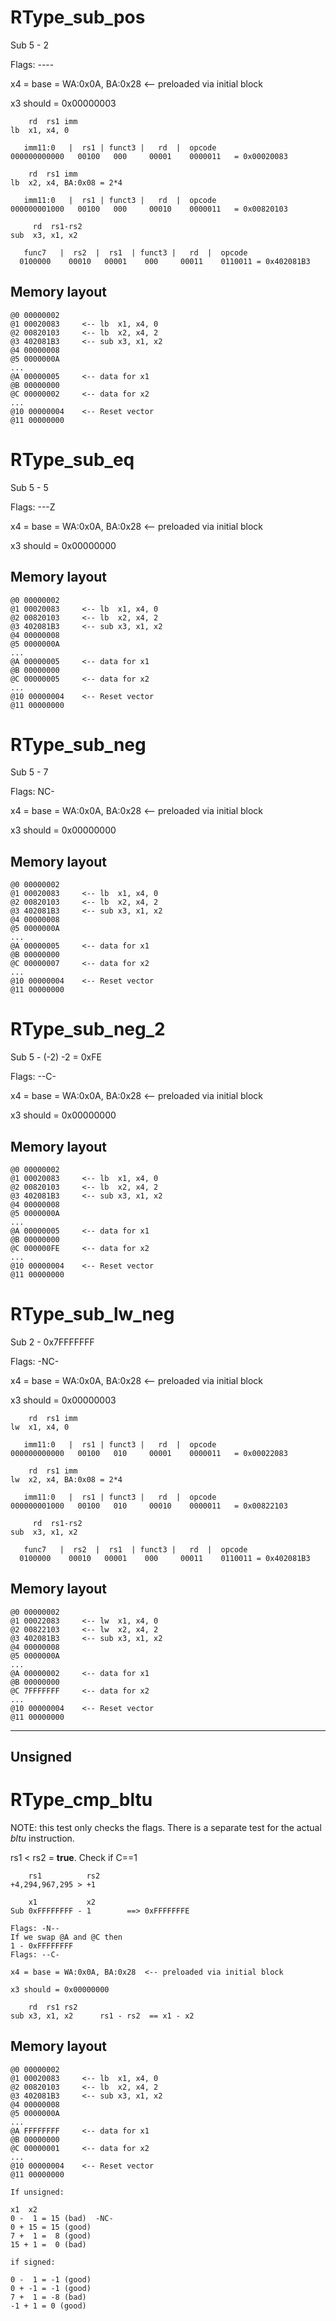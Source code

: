 # RType_sub_pos
Sub 5 - 2 

Flags: ----

x4 = base = WA:0x0A, BA:0x28  <-- preloaded via initial block

x3 should = 0x00000003

```
    rd  rs1 imm
lb  x1, x4, 0

   imm11:0   |  rs1 | funct3 |   rd  |  opcode
000000000000   00100   000     00001    0000011   = 0x00020083

    rd  rs1 imm
lb  x2, x4, BA:0x08 = 2*4

   imm11:0   |  rs1 | funct3 |   rd  |  opcode
000000001000   00100   000     00010    0000011   = 0x00820103

     rd  rs1-rs2
sub  x3, x1, x2

   func7   |  rs2  |  rs1  | funct3 |   rd  |  opcode
  0100000    00010   00001    000     00011    0110011 = 0x402081B3
```

## Memory layout
```
@0 00000002
@1 00020083     <-- lb  x1, x4, 0
@2 00820103     <-- lb  x2, x4, 2
@3 402081B3     <-- sub x3, x1, x2
@4 00000008     
@5 0000000A     
...
@A 00000005     <-- data for x1
@B 00000000
@C 00000002     <-- data for x2
...
@10 00000004    <-- Reset vector
@11 00000000
```

# RType_sub_eq
Sub 5 - 5 

Flags: ---Z

x4 = base = WA:0x0A, BA:0x28  <-- preloaded via initial block

x3 should = 0x00000000

## Memory layout
```
@0 00000002
@1 00020083     <-- lb  x1, x4, 0
@2 00820103     <-- lb  x2, x4, 2
@3 402081B3     <-- sub x3, x1, x2
@4 00000008     
@5 0000000A     
...
@A 00000005     <-- data for x1
@B 00000000
@C 00000005     <-- data for x2
...
@10 00000004    <-- Reset vector
@11 00000000
```

# RType_sub_neg
Sub 5 - 7 

Flags: NC-

x4 = base = WA:0x0A, BA:0x28  <-- preloaded via initial block

x3 should = 0x00000000

## Memory layout
```
@0 00000002
@1 00020083     <-- lb  x1, x4, 0
@2 00820103     <-- lb  x2, x4, 2
@3 402081B3     <-- sub x3, x1, x2
@4 00000008     
@5 0000000A     
...
@A 00000005     <-- data for x1
@B 00000000
@C 00000007     <-- data for x2
...
@10 00000004    <-- Reset vector
@11 00000000
```

# RType_sub_neg_2
Sub 5 - (-2)   -2 = 0xFE

Flags: --C-

x4 = base = WA:0x0A, BA:0x28  <-- preloaded via initial block

x3 should = 0x00000000

## Memory layout
```
@0 00000002
@1 00020083     <-- lb  x1, x4, 0
@2 00820103     <-- lb  x2, x4, 2
@3 402081B3     <-- sub x3, x1, x2
@4 00000008     
@5 0000000A     
...
@A 00000005     <-- data for x1
@B 00000000
@C 000000FE     <-- data for x2
...
@10 00000004    <-- Reset vector
@11 00000000
```

# RType_sub_lw_neg
Sub 2 - 0x7FFFFFFF

Flags: -NC-

x4 = base = WA:0x0A, BA:0x28  <-- preloaded via initial block

x3 should = 0x00000003

```
    rd  rs1 imm
lw  x1, x4, 0

   imm11:0   |  rs1 | funct3 |   rd  |  opcode
000000000000   00100   010     00001    0000011   = 0x00022083

    rd  rs1 imm
lw  x2, x4, BA:0x08 = 2*4

   imm11:0   |  rs1 | funct3 |   rd  |  opcode
000000001000   00100   010     00010    0000011   = 0x00822103

     rd  rs1-rs2
sub  x3, x1, x2

   func7   |  rs2  |  rs1  | funct3 |   rd  |  opcode
  0100000    00010   00001    000     00011    0110011 = 0x402081B3
```

## Memory layout
```
@0 00000002
@1 00022083     <-- lw  x1, x4, 0
@2 00822103     <-- lw  x2, x4, 2
@3 402081B3     <-- sub x3, x1, x2
@4 00000008     
@5 0000000A     
...
@A 00000002     <-- data for x1
@B 00000000
@C 7FFFFFFF     <-- data for x2
...
@10 00000004    <-- Reset vector
@11 00000000
```


---------------------------
Unsigned
---------------------------

# RType_cmp_bltu
NOTE: this test only checks the flags. There is a separate test for the actual *bltu* instruction.

rs1 < rs2 = **true**. Check if  C==1
```
    rs1          rs2
+4,294,967,295 > +1

    x1           x2
Sub 0xFFFFFFFF - 1        ==> 0xFFFFFFFE

Flags: -N--
If we swap @A and @C then
1 - 0xFFFFFFFF 
Flags: --C-

x4 = base = WA:0x0A, BA:0x28  <-- preloaded via initial block

x3 should = 0x00000000

    rd  rs1 rs2
sub x3, x1, x2      rs1 - rs2  == x1 - x2

```

## Memory layout
```
@0 00000002
@1 00020083     <-- lb  x1, x4, 0
@2 00820103     <-- lb  x2, x4, 2
@3 402081B3     <-- sub x3, x1, x2
@4 00000008     
@5 0000000A     
...
@A FFFFFFFF     <-- data for x1
@B 00000000
@C 00000001     <-- data for x2
...
@10 00000004    <-- Reset vector
@11 00000000
```


```
If unsigned:

x1  x2
0 -  1 = 15 (bad)  -NC-
0 + 15 = 15 (good)
7 +  1 =  8 (good)
15 + 1 =  0 (bad)

if signed:

0 -  1 = -1 (good)
0 + -1 = -1 (good)
7 +  1 = -8 (bad)
-1 + 1 = 0 (good)
```